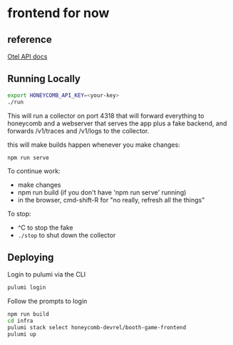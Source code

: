 # frontend for now

## reference

[Otel API docs](https://open-telemetry.github.io/opentelemetry-js/)

## Running Locally

```sh
export HONEYCOMB_API_KEY=<your-key>
./run
```

This will run a collector on port 4318 that will forward everything to honeycomb and a webserver that serves the app plus a fake backend, and forwards /v1/traces and /v1/logs to the collector.

this will make builds happen whenever you make changes:

`npm run serve`

To continue work:

- make changes
- npm run build (if you don't have 'npm run serve' running)
- in the browser, cmd-shift-R for "no really, refresh all the things"

To stop:

- ^C to stop the fake
- `./stop` to shut down the collector

## Deploying

Login to pulumi via the CLI

```sh
pulumi login
```

Follow the prompts to login

```sh
npm run build
cd infra
pulumi stack select honeycomb-devrel/booth-game-frontend
pulumi up
```
